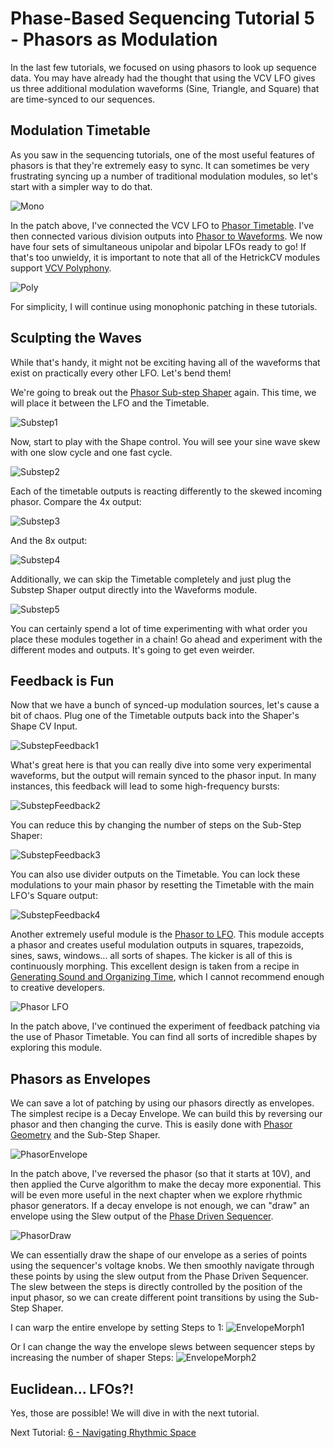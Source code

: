 # Phase-Based Sequencing Tutorial 5 - Phasors as Modulation

In the last few tutorials, we focused on using phasors to look up sequence data. You may have already had the thought that using the VCV LFO gives us three additional modulation waveforms (Sine, Triangle, and Square) that are time-synced to our sequences.

## Modulation Timetable

As you saw in the sequencing tutorials, one of the most useful features of phasors is that they're extremely easy to sync. It can sometimes be very frustrating syncing up a number of traditional modulation modules, so let's start with a simpler way to do that.

![Mono](./ModulationMono.png)

In the patch above, I've connected the VCV LFO to [Phasor Timetable](../../Modules/PhasorTimetable.md). I've then connected various division outputs into [Phasor to Waveforms](../../Modules/PhasorToWaveforms.md). We now have four sets of simultaneous unipolar and bipolar LFOs ready to go! If that's too unwieldy, it is important to note that all of the HetrickCV modules support [VCV Polyphony](https://vcvrack.com/manual/Polyphony).

![Poly](./ModulationPoly.png)

For simplicity, I will continue using monophonic patching in these tutorials.

## Sculpting the Waves

While that's handy, it might not be exciting having all of the waveforms that exist on practically every other LFO. Let's bend them!

We're going to break out the [Phasor Sub-step Shaper](../../Modules/PhasorShape.md) again. This time, we will place it between the LFO and the Timetable.

![Substep1](./SubstepMod1.png)

Now, start to play with the Shape control. You will see your sine wave skew with one slow cycle and one fast cycle.

![Substep2](./SubstepMod2.png)

Each of the timetable outputs is reacting differently to the skewed incoming phasor. Compare the 4x output:

![Substep3](./SubstepMod3.png)

And the 8x output:

![Substep4](./SubstepMod4.png)

Additionally, we can skip the Timetable completely and just plug the Substep Shaper output directly into the Waveforms module.

![Substep5](./SubstepMod5.png)

You can certainly spend a lot of time experimenting with what order you place these modules together in a chain! Go ahead and experiment with the different modes and outputs. It's going to get even weirder.

## Feedback is Fun

Now that we have a bunch of synced-up modulation sources, let's cause a bit of chaos. Plug one of the Timetable outputs back into the Shaper's Shape CV Input.

![SubstepFeedback1](./SubstepFeedback1.png)

What's great here is that you can really dive into some very experimental waveforms, but the output will remain synced to the phasor input. In many instances, this feedback will lead to some high-frequency bursts:

![SubstepFeedback2](./SubstepFeedback2.png)

You can reduce this by changing the number of steps on the Sub-Step Shaper:

![SubstepFeedback3](./SubstepFeedback3.png)

You can also use divider outputs on the Timetable. You can lock these modulations to your main phasor by resetting the Timetable with the main LFO's Square output:

![SubstepFeedback4](./SubstepFeedback4.png)

Another extremely useful module is the [Phasor to LFO](../../Modules/PhasorToLFO.md). This module accepts a phasor and creates useful modulation outputs in squares, trapezoids, sines, saws, windows... all sorts of shapes. The kicker is all of this is continuously morphing. This excellent design is taken from a recipe in [Generating Sound and Organizing Time](https://cycling74.com/books/go), which I cannot recommend enough to creative developers.

![Phasor LFO](./PhasorLFO.png)

In the patch above, I've continued the experiment of feedback patching via the use of Phasor Timetable. You can find all sorts of incredible shapes by exploring this module.

## Phasors as Envelopes

We can save a lot of patching by using our phasors directly as envelopes. The simplest recipe is a Decay Envelope. We can build this by reversing our phasor and then changing the curve. This is easily done with [Phasor Geometry](../../Modules/PhasorGeometry.md) and the Sub-Step Shaper.

![PhasorEnvelope](./PhasorEnvelopes.png)

In the patch above, I've reversed the phasor (so that it starts at 10V), and then applied the Curve algorithm to make the decay more exponential. This will be even more useful in the next chapter when we explore rhythmic phasor generators. If a decay envelope is not enough, we can "draw" an envelope using the Slew output of the [Phase Driven Sequencer](../../Modules/PhaseDrivenSequencer.md).

![PhasorDraw](./EnvelopeSequence.png)

We can essentially draw the shape of our envelope as a series of points using the sequencer's voltage knobs. We then smoothly navigate through these points by using the slew output from the Phase Driven Sequencer. The slew between the steps is directly controlled by the position of the input phasor, so we can create different point transitions by using the Sub-Step Shaper.

I can warp the entire envelope by setting Steps to 1:
![EnvelopeMorph1](./EnvelopeMorph1.png)

Or I can change the way the envelope slews between sequencer steps by increasing the number of shaper Steps:
![EnvelopeMorph2](./EnvelopeMorph2.png)

## Euclidean... LFOs?!
Yes, those are possible! We will dive in with the next tutorial.

Next Tutorial: [6 - Navigating Rhythmic Space](./6-NavigatingRhythmicSpace.md)


